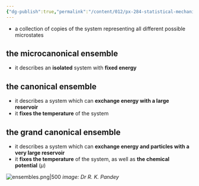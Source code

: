 ```yaml
---
{"dg-publish":true,"permalink":"/content/012/px-284-statistical-mechanics/b-introduction/px-284-b4-ensembles/","noteIcon":"1","created":"2024-11-25T10:50:32.000+00:00","updated":"2024-12-23T20:39:30.810+00:00"}
---
```


- a collection of copies of the system representing all different possible microstates
## the microcanonical ensemble
- it describes an **isolated** system with **fixed energy**
## the canonical ensemble
- it describes a system which can **exchange energy with a large reservoir** 
- it **fixes the temperature** of the system
## the grand canonical ensemble
- it describes a system which can **exchange energy and particles with a very large reservoir** 
- it **fixes the temperature** of the system, as well as **the chemical potential** $(\mu)$

![ensembles.png|500](/img/user/pics/ensembles.png)
*image: Dr R. K. Pandey*
